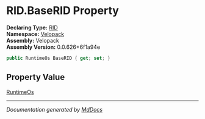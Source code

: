 ﻿<!--  
  <auto-generated>   
    The contents of this file were generated by a tool.  
    Changes to this file may be list if the file is regenerated  
  </auto-generated>   
-->

# RID.BaseRID Property

**Declaring Type:** [RID](../index.md)  
**Namespace:** [Velopack](../../index.md)  
**Assembly:** Velopack  
**Assembly Version:** 0.0.626+6f1a94e

```csharp
public RuntimeOs BaseRID { get; set; }
```

## Property Value

[RuntimeOs](../../RuntimeOs/index.md)

___

*Documentation generated by [MdDocs](https://github.com/ap0llo/mddocs)*
